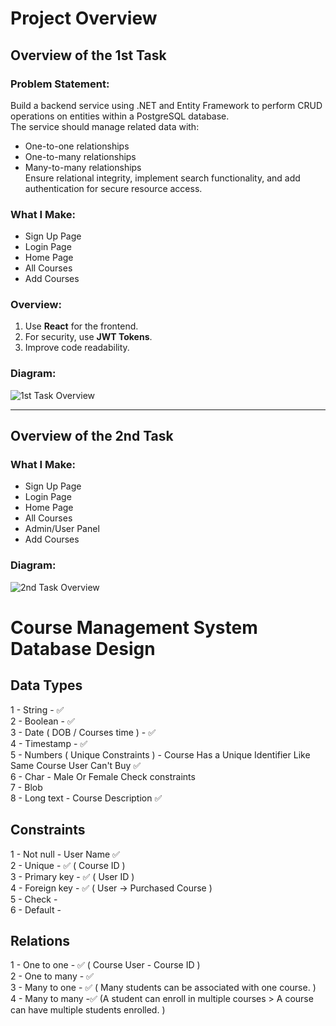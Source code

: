 # Project Overview

## Overview of the 1st Task

### Problem Statement:
Build a backend service using .NET and Entity Framework to perform CRUD operations on entities within a PostgreSQL database.  
The service should manage related data with:
- One-to-one relationships
- One-to-many relationships
- Many-to-many relationships  
Ensure relational integrity, implement search functionality, and add authentication for secure resource access.

### What I Make:
- Sign Up Page
- Login Page
- Home Page
- All Courses
- Add Courses

### Overview:
1. Use **React** for the frontend.
2. For security, use **JWT Tokens**.
3. Improve code readability.

### Diagram:
![1st Task Overview](1st_task_overview.png)

---

## Overview of the 2nd Task

<!-- ### Problem Statement: -->
<!-- Build a backend service using .NET and Entity Framework to perform CRUD operations on entities within a PostgreSQL database.  
The service should manage related data with:
- One-to-one relationships
- One-to-many relationships
- Many-to-many relationships  
Ensure relational integrity, implement search functionality, and add authentication for secure resource access. -->

### What I Make:
- Sign Up Page
- Login Page
- Home Page
- All Courses
- Admin/User Panel
- Add Courses

<!-- ### Overview:
1. Debugging.
2. Different types of inputs for datatypes in the application.
3. Token invalidation for the backend.
4. Better visuals.
5. One-to-many and one-to-one relationships.
6. Non-deletable entities.
7. Improved code quality. -->

### Diagram:
![2nd Task Overview](2nd_task_overview.png)

# Course Management System Database Design

## Data Types

1 - String - ✅  
2 - Boolean - ✅  
3 - Date ( DOB / Courses time ) - ✅  
4 - Timestamp - ✅  
5 - Numbers ( Unique Constraints )  - Course Has a Unique Identifier Like Same Course User Can't Buy ✅  
6 - Char - Male Or Female Check constraints  
7 - Blob  
8 - Long text - Course Description  ✅  

## Constraints

1 - Not null - User Name ✅  
2 - Unique - ✅ ( Course ID )  
3 - Primary key - ✅ ( User ID )  
4 - Foreign key - ✅ ( User -> Purchased Course )  
5 - Check -  
6 - Default -  

## Relations

1 - One to one  - ✅ ( Course User - Course ID )  
2 - One to many - ✅  
3 - Many to one - ✅ ( Many students can be associated with one course. )  
4 - Many to many -✅ (A student can enroll in multiple courses > A course can have multiple students enrolled. )  


